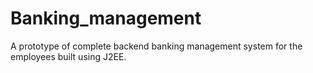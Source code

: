 # Banking_management
A prototype of complete backend banking management system for the employees built using J2EE.
